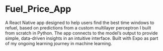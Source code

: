 # Fuel_Price_App
A React Native app designed to help users find the best time windows to refuel, based on predictions from a custom multilayer perceptron I built from scratch in Python. The app connects to the model’s output to provide simple, data-driven insights in an intuitive interface. Built with Expo as part of my ongoing learning journey in machine learning.
